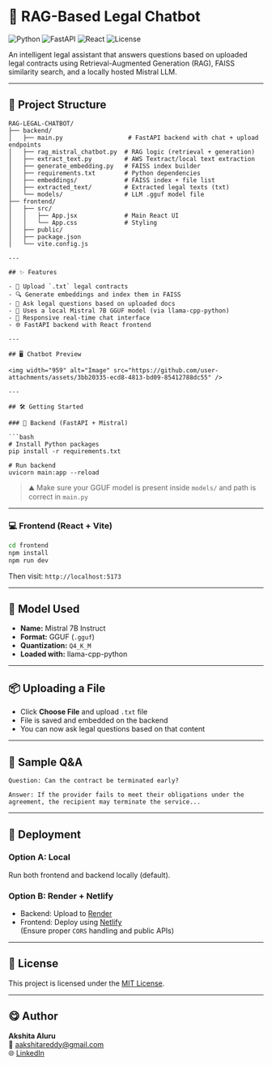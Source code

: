 # 🧠 RAG-Based Legal Chatbot

![Python](https://img.shields.io/badge/Python-3.9+-blue.svg)
![FastAPI](https://img.shields.io/badge/FastAPI-Backend-brightgreen)
![React](https://img.shields.io/badge/React-Frontend-blue)
![License](https://img.shields.io/badge/License-MIT-yellow.svg)

An intelligent legal assistant that answers questions based on uploaded legal contracts using Retrieval-Augmented Generation (RAG), FAISS similarity search, and a locally hosted Mistral LLM.

---

## 📁 Project Structure

```
RAG-LEGAL-CHATBOT/
├── backend/
│   ├── main.py                  # FastAPI backend with chat + upload endpoints
│   ├── rag_mistral_chatbot.py  # RAG logic (retrieval + generation)
│   ├── extract_text.py         # AWS Textract/local text extraction
│   ├── generate_embedding.py   # FAISS index builder
│   ├── requirements.txt        # Python dependencies
│   ├── embeddings/             # FAISS index + file list
│   ├── extracted_text/         # Extracted legal texts (txt)
│   └── models/                 # LLM .gguf model file
├── frontend/
│   ├── src/
│   │   ├── App.jsx             # Main React UI
│   │   └── App.css             # Styling
│   ├── public/
│   ├── package.json
│   └── vite.config.js

---

## ✨ Features

- 📄 Upload `.txt` legal contracts
- 🔍 Generate embeddings and index them in FAISS
- 🤖 Ask legal questions based on uploaded docs
- 🧠 Uses a local Mistral 7B GGUF model (via llama-cpp-python)
- 💬 Responsive real-time chat interface
- 🌐 FastAPI backend with React frontend

---

## 🖥️ Chatbot Preview

<img width="959" alt="Image" src="https://github.com/user-attachments/assets/3bb20335-ecd8-4813-bd09-85412788dc55" />

---

## 🛠️ Getting Started

### 🧪 Backend (FastAPI + Mistral)

```bash
# Install Python packages
pip install -r requirements.txt

# Run backend
uvicorn main:app --reload
```

> ⛰️ Make sure your GGUF model is present inside `models/` and path is correct in `main.py`

---

### 💻 Frontend (React + Vite)

```bash
cd frontend
npm install
npm run dev
```

Then visit: `http://localhost:5173`

---

## 🤖 Model Used

- **Name:** Mistral 7B Instruct  
- **Format:** GGUF (`.gguf`)  
- **Quantization:** `Q4_K_M`  
- **Loaded with:** llama-cpp-python  

---

## 📦 Uploading a File

- Click **Choose File** and upload `.txt` file
- File is saved and embedded on the backend
- You can now ask legal questions based on that content

---

## 🧠 Sample Q&A

```
Question: Can the contract be terminated early?

Answer: If the provider fails to meet their obligations under the agreement, the recipient may terminate the service...
```

---

## 🚁 Deployment

### Option A: Local  
Run both frontend and backend locally (default).

### Option B: Render + Netlify  
- Backend: Upload to [Render](https://render.com/)
- Frontend: Deploy using [Netlify](https://netlify.com/)  
(Ensure proper `CORS` handling and public APIs)

---

## 📜 License

This project is licensed under the [MIT License](LICENSE).

---

## 😋 Author

**Akshita Aluru**  
📧 aakshitareddy@gmail.com  
🌐 [LinkedIn](https://www.linkedin.com/in/akshita-aluru-7664a1217)

